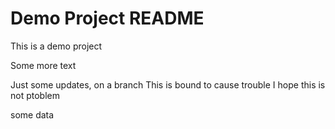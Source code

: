 # Demo Project README

This is a demo project

Some more text

Just some updates, on a branch
This is bound to cause trouble
I hope this is not ptoblem

some data